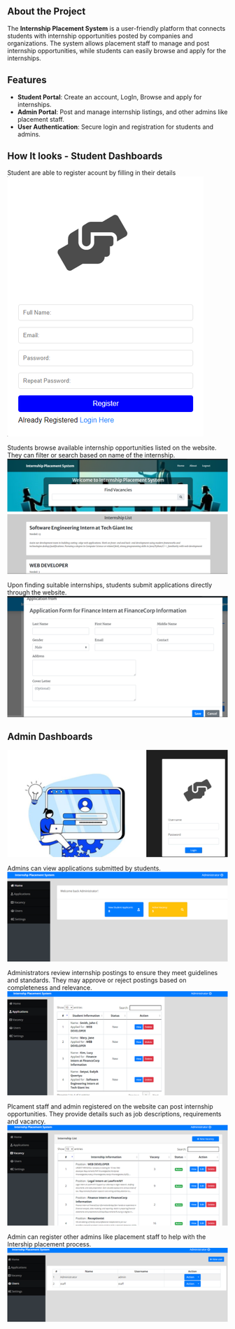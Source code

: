 ## About the Project

The **Internship Placement System** is a user-friendly platform that connects students with
 internship opportunities posted by companies and organizations. 
 The system allows placement staff to manage and post internship opportunities, 
 while students can easily browse and apply for the internships.


## Features

- **Student Portal**: Create an account, LogIn, Browse and apply for internships.
- **Admin Portal**: Post and manage internship listings, and other admins like placement staff.
- **User Authentication**: Secure login and registration for students and admins.

## How It looks - Student Dashboards

Student are able to register acount by filling in their details  
![Student log in page ](https://github.com/edinabwari/Internship_Placement_System/blob/main/Resources/studentlogin.png)

Students browse available internship opportunities listed on the website.
They  can filter or search based on name of the internship.
![Student dashboard ](https://github.com/edinabwari/Internship_Placement_System/blob/main/Resources/Screenshot%202024-07-01%20213649.png)


Upon finding suitable internships, students submit applications directly through the website.
![Student dashboard ](https://github.com/edinabwari/Internship_Placement_System/blob/main/Resources/Screenshot%202024-07-01%20213752.png)
## Admin Dashboards

![Admin Login](https://github.com/edinabwari/Internship_Placement_System/blob/main/Resources/Screenshot%202024-07-01%20213822.png)

Admins can view  applications submitted by students.
![Admin dashboard ](https://github.com/edinabwari/Internship_Placement_System/blob/main/Resources/Screenshot%202024-07-01%20213840.png)

Administrators review internship postings to ensure they meet guidelines and standards.
They may approve or reject postings based on completeness and relevance.
![Admin dashboard ](https://github.com/edinabwari/Internship_Placement_System/blob/main/Resources/Screenshot%202024-07-01%20213935.png)

Plcament staff and admin registered on the website can post internship opportunities.
They provide details such as job descriptions, requirements and vacancy.
![Admin dashboard ](https://github.com/edinabwari/Internship_Placement_System/blob/main/Resources/Screenshot%202024-07-01%20213948.png)

Admin can register other admins like placement staff to help with the Intership placement process.
![Admin dashboard ](https://github.com/edinabwari/Internship_Placement_System/blob/main/Resources/Screenshot%202024-07-01%20214000.png)
